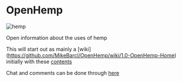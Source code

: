 OpenHemp
========
![hemp](https://github.com/MikeBarcl/OpenHemp/raw/master/images/hemp.jpeg)  
<!---
image from http://www.collective-evolution.com/2013/01/06/hemp-could-the-us-make-it-legal-once-again/
-->


Open information about the uses of hemp

This will start out as mainly a [wiki] (https://github.com/MikeBarcl/OpenHemp/wiki/1.0-OpenHemp-Home) initially with these [contents](https://github.com/MikeBarcl/OpenHemp/wiki/_pages)  

Chat and comments can be done through [here](https://github.com/MikeBarcl/OpenHemp/issues)
